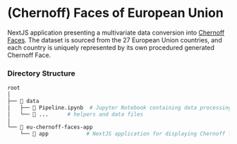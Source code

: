 # (Chernoff) Faces of European Union

NextJS application presenting a multivariate data conversion into [Chernoff Faces](https://en.wikipedia.org/wiki/Chernoff_face). The dataset is sourced from the 27 European Union countries, and each country is uniquely represented by its own procedured generated Chernoff Face.

### Directory Structure

```bash
root
│
├── 📁 data
│   ├── 📄 Pipeline.ipynb  # Jupyter Notebook containing data processing pipeline.
│   └── 📄 ...      # helpers and data files
│
└── 📁 eu-chernoff-faces-app
    └── 📄 app            # NextJS application for displaying Chernoff faces
```
